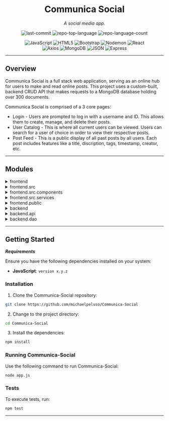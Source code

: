 <p align="center">
    <h1 align="center">Communica Social</h1>
</p>
<p align="center">
    <em>A social media app.</em>
</p>
<p align="center">
	<img src="https://img.shields.io/github/last-commit/michaelpeluso/Communica-Social?style=flat&logo=git&logoColor=white&color=0080ff" alt="last-commit">
	<img src="https://img.shields.io/github/languages/top/michaelpeluso/Communica-Social?style=flat&color=0080ff" alt="repo-top-language">
	<img src="https://img.shields.io/github/languages/count/michaelpeluso/Communica-Social?style=flat&color=0080ff" alt="repo-language-count">
<p>
<p align="center">
	<img src="https://img.shields.io/badge/JavaScript-F7DF1E.svg?style=flat&logo=JavaScript&logoColor=black" alt="JavaScript">
	<img src="https://img.shields.io/badge/HTML5-E34F26.svg?style=flat&logo=HTML5&logoColor=white" alt="HTML5">
	<img src="https://img.shields.io/badge/Bootstrap-7952B3.svg?style=flat&logo=Bootstrap&logoColor=white" alt="Bootstrap">
	<img src="https://img.shields.io/badge/Nodemon-76D04B.svg?style=flat&logo=Nodemon&logoColor=white" alt="Nodemon">
	<img src="https://img.shields.io/badge/React-61DAFB.svg?style=flat&logo=React&logoColor=black" alt="React">
	<br>
	<img src="https://img.shields.io/badge/Axios-5A29E4.svg?style=flat&logo=Axios&logoColor=white" alt="Axios">
	<img src="https://img.shields.io/badge/MongoDB-47A248.svg?style=flat&logo=MongoDB&logoColor=white" alt="MongoDB">
	<img src="https://img.shields.io/badge/JSON-000000.svg?style=flat&logo=JSON&logoColor=white" alt="JSON">
	<img src="https://img.shields.io/badge/Express-000000.svg?style=flat&logo=Express&logoColor=white" alt="Express">
</p>

---

##  Overview

<p>Communica Social is a full stack web application, serving as an online hub for users to make and read online posts. This project uses a custom-built, backend CRUD API that makes requests to a MongoDB database holding over 300 documents.</p>

Communica Social is comprised of a 3 core pages:
- Login - Users are prompted to log in with a username and ID. This allows them to create, manage, and delete their posts.
- User Catalog - This is where all current users can be viewed. Users can search for a user of choice in order to view their respective posts.
- Post Feed - This is a public display of all past posts by all users. Each post includes features like a title, discription, tags, timestamp, creator, etc.

---
<!--
##  Repository Structure

```sh
└── Communica-Social/
    ├── backend
    │   ├── api
    │   │   ├── posts.controller.js
    │   │   ├── users.controller.js
    │   │   └── users.route.js
    │   ├── dao
    │   │   ├── postsDAO.js
    │   │   └── usersDAO.js
    │   ├── index.js
    │   ├── package-lock.json
    │   ├── package.json
    │   └── server.js
    └── frontend
        ├── README.md
        ├── package-lock.json
        ├── package.json
        ├── public
        │   ├── favicon.ico
        │   ├── index.html
        │   ├── logo192.png
        │   ├── logo512.png
        │   ├── manifest.json
        │   └── robots.txt
        └── src
            ├── App.css
            ├── App.js
            ├── App.test.js
            ├── components
            │   ├── PostsList.js
            │   ├── addPost.js
            │   ├── login.js
            │   ├── user.js
            │   └── usersList.js
            ├── index.css
            ├── index.js
            ├── logo.svg
            ├── reportWebVitals.js
            ├── services
            │   └── usersDataService.js
            └── setupTests.js
```

---
-->
##  Modules

<details closed><summary>frontend</summary>

| File                                                                                                          | Summary                         |
| ---                                                                                                           | ---                             |
| [package.json](https://github.com/michaelpeluso/Communica-Social/blob/master/frontend/package.json)           | <code>► INSERT-TEXT-HERE</code> |
| [package-lock.json](https://github.com/michaelpeluso/Communica-Social/blob/master/frontend/package-lock.json) | <code>► INSERT-TEXT-HERE</code> |

</details>

<details closed><summary>frontend.src</summary>

| File                                                                                                                | Summary                         |
| ---                                                                                                                 | ---                             |
| [App.test.js](https://github.com/michaelpeluso/Communica-Social/blob/master/frontend/src/App.test.js)               | <code>► INSERT-TEXT-HERE</code> |
| [App.css](https://github.com/michaelpeluso/Communica-Social/blob/master/frontend/src/App.css)                       | <code>► INSERT-TEXT-HERE</code> |
| [index.js](https://github.com/michaelpeluso/Communica-Social/blob/master/frontend/src/index.js)                     | <code>► INSERT-TEXT-HERE</code> |
| [reportWebVitals.js](https://github.com/michaelpeluso/Communica-Social/blob/master/frontend/src/reportWebVitals.js) | <code>► INSERT-TEXT-HERE</code> |
| [index.css](https://github.com/michaelpeluso/Communica-Social/blob/master/frontend/src/index.css)                   | <code>► INSERT-TEXT-HERE</code> |
| [setupTests.js](https://github.com/michaelpeluso/Communica-Social/blob/master/frontend/src/setupTests.js)           | <code>► INSERT-TEXT-HERE</code> |
| [App.js](https://github.com/michaelpeluso/Communica-Social/blob/master/frontend/src/App.js)                         | <code>► INSERT-TEXT-HERE</code> |

</details>

<details closed><summary>frontend.src.components</summary>

| File                                                                                                               | Summary                         |
| ---                                                                                                                | ---                             |
| [addPost.js](https://github.com/michaelpeluso/Communica-Social/blob/master/frontend/src/components/addPost.js)     | <code>► INSERT-TEXT-HERE</code> |
| [login.js](https://github.com/michaelpeluso/Communica-Social/blob/master/frontend/src/components/login.js)         | <code>► INSERT-TEXT-HERE</code> |
| [PostsList.js](https://github.com/michaelpeluso/Communica-Social/blob/master/frontend/src/components/PostsList.js) | <code>► INSERT-TEXT-HERE</code> |
| [usersList.js](https://github.com/michaelpeluso/Communica-Social/blob/master/frontend/src/components/usersList.js) | <code>► INSERT-TEXT-HERE</code> |
| [user.js](https://github.com/michaelpeluso/Communica-Social/blob/master/frontend/src/components/user.js)           | <code>► INSERT-TEXT-HERE</code> |

</details>

<details closed><summary>frontend.src.services</summary>

| File                                                                                                                           | Summary                         |
| ---                                                                                                                            | ---                             |
| [usersDataService.js](https://github.com/michaelpeluso/Communica-Social/blob/master/frontend/src/services/usersDataService.js) | <code>► INSERT-TEXT-HERE</code> |

</details>

<details closed><summary>frontend.public</summary>

| File                                                                                                         | Summary                         |
| ---                                                                                                          | ---                             |
| [manifest.json](https://github.com/michaelpeluso/Communica-Social/blob/master/frontend/public/manifest.json) | <code>► INSERT-TEXT-HERE</code> |
| [robots.txt](https://github.com/michaelpeluso/Communica-Social/blob/master/frontend/public/robots.txt)       | <code>► INSERT-TEXT-HERE</code> |
| [index.html](https://github.com/michaelpeluso/Communica-Social/blob/master/frontend/public/index.html)       | <code>► INSERT-TEXT-HERE</code> |

</details>

<details closed><summary>backend</summary>

| File                                                                                                         | Summary                         |
| ---                                                                                                          | ---                             |
| [index.js](https://github.com/michaelpeluso/Communica-Social/blob/master/backend/index.js)                   | <code>► INSERT-TEXT-HERE</code> |
| [server.js](https://github.com/michaelpeluso/Communica-Social/blob/master/backend/server.js)                 | <code>► INSERT-TEXT-HERE</code> |
| [package.json](https://github.com/michaelpeluso/Communica-Social/blob/master/backend/package.json)           | <code>► INSERT-TEXT-HERE</code> |
| [package-lock.json](https://github.com/michaelpeluso/Communica-Social/blob/master/backend/package-lock.json) | <code>► INSERT-TEXT-HERE</code> |

</details>

<details closed><summary>backend.api</summary>

| File                                                                                                                 | Summary                         |
| ---                                                                                                                  | ---                             |
| [users.route.js](https://github.com/michaelpeluso/Communica-Social/blob/master/backend/api/users.route.js)           | <code>► INSERT-TEXT-HERE</code> |
| [users.controller.js](https://github.com/michaelpeluso/Communica-Social/blob/master/backend/api/users.controller.js) | <code>► INSERT-TEXT-HERE</code> |
| [posts.controller.js](https://github.com/michaelpeluso/Communica-Social/blob/master/backend/api/posts.controller.js) | <code>► INSERT-TEXT-HERE</code> |

</details>

<details closed><summary>backend.dao</summary>

| File                                                                                                 | Summary                         |
| ---                                                                                                  | ---                             |
| [postsDAO.js](https://github.com/michaelpeluso/Communica-Social/blob/master/backend/dao/postsDAO.js) | <code>► INSERT-TEXT-HERE</code> |
| [usersDAO.js](https://github.com/michaelpeluso/Communica-Social/blob/master/backend/dao/usersDAO.js) | <code>► INSERT-TEXT-HERE</code> |

</details>

---

##  Getting Started

***Requirements***

Ensure you have the following dependencies installed on your system:

* **JavaScript**: `version x.y.z`

###  Installation

1. Clone the Communica-Social repository:

```sh
git clone https://github.com/michaelpeluso/Communica-Social
```

2. Change to the project directory:

```sh
cd Communica-Social
```

3. Install the dependencies:

```sh
npm install
```

###  Running Communica-Social

Use the following command to run Communica-Social:

```sh
node app.js
```

###  Tests

To execute tests, run:

```sh
npm test
```

---
